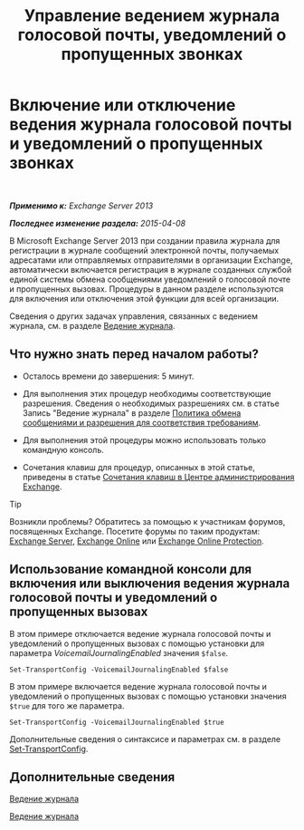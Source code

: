 ﻿---
title: 'Управление ведением журнала голосовой почты, уведомлений о пропущенных звонках'
TOCTitle: Включение или отключение ведения журнала голосовой почты и уведомлений о пропущенных звонках
ms:assetid: 5164a92e-69e6-4339-b80c-0cfbf0dc0198
ms:mtpsurl: https://technet.microsoft.com/ru-ru/library/Bb201690(v=EXCHG.150)
ms:contentKeyID: 50488143
ms.date: 05/22/2018
mtps_version: v=EXCHG.150
ms.translationtype: MT
---

# Включение или отключение ведения журнала голосовой почты и уведомлений о пропущенных звонках

 

_**Применимо к:** Exchange Server 2013_

_**Последнее изменение раздела:** 2015-04-08_

В Microsoft Exchange Server 2013 при создании правила журнала для регистрации в журнале сообщений электронной почты, получаемых адресатами или отправляемых отправителями в организации Exchange, автоматически включается регистрация в журнале созданных службой единой системы обмена сообщениями уведомлений о голосовой почте и пропущенных вызовах. Процедуры в данном разделе используются для включения или отключения этой функции для всей организации.

Сведения о других задачах управления, связанных с ведением журнала, см. в разделе [Ведение журнала](manage-journaling-exchange-2013-help.md).

## Что нужно знать перед началом работы?

  - Осталось времени до завершения: 5 минут.

  - Для выполнения этих процедур необходимы соответствующие разрешения. Сведения о необходимых разрешениях см. в статье Запись "Ведение журнала" в разделе [Политика обмена сообщениями и разрешения для соответствия требованиям](messaging-policy-and-compliance-permissions-exchange-2013-help.md).

  - Для выполнения этой процедуры можно использовать только командную консоль.

  - Сочетания клавиш для процедур, описанных в этой статье, приведены в статье [Сочетания клавиш в Центре администрирования Exchange](keyboard-shortcuts-in-the-exchange-admin-center-exchange-online-protection-help.md).

> [!TIP]  
> Возникли проблемы? Обратитесь за помощью к участникам форумов, посвященных Exchange. Посетите форумы по таким продуктам: <a href="https://go.microsoft.com/fwlink/p/?linkid=60612">Exchange Server</a>, <a href="https://go.microsoft.com/fwlink/p/?linkid=267542">Exchange Online</a> или <a href="https://go.microsoft.com/fwlink/p/?linkid=285351">Exchange Online Protection</a>.


## Использование командной консоли для включения или выключения ведения журнала голосовой почты и уведомлений о пропущенных вызовах

В этом примере отключается ведение журнала голосовой почты и уведомлений о пропущенных вызовах с помощью установки для параметра *VoicemailJournalingEnabled* значения `$false`.

    Set-TransportConfig -VoicemailJournalingEnabled $false

В этом примере включается ведение журнала голосовой почты и уведомлений о пропущенных вызовах с помощью установки значения `$true` для того же параметра.

    Set-TransportConfig -VoicemailJournalingEnabled $true

Дополнительные сведения о синтаксисе и параметрах см. в разделе [Set-TransportConfig](https://technet.microsoft.com/ru-ru/library/bb124151\(v=exchg.150\)).

## Дополнительные сведения

[Ведение журнала](journaling-exchange-2013-help.md)

[Ведение журнала](manage-journaling-exchange-2013-help.md)

